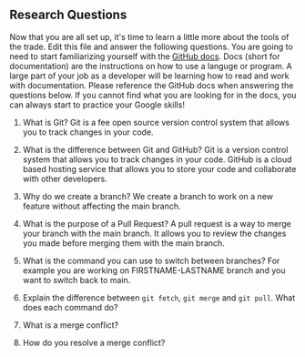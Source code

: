 ## Research Questions 

Now that you are all set up, it's time to learn a little more about the tools of the trade. Edit this file and answer the following questions. You are going to need to start familiarizing yourself with the [GitHub docs](https://docs.github.com/en). Docs (short for documentation) are the instructions on how to use a languge or program. A large part of your job as a developer will be learning how to read and work with documentation. Please reference the GitHub docs when answering the questions below. If you cannot find what you are looking for in the docs, you can always start to practice your Google skills!

1. What is Git? 
Git is a fee open source version control system that allows you to track changes in your code. 

2. What is the difference between Git and GitHub?
Git is a version control system that allows you to track changes in your code. GitHub is a cloud based hosting service that allows you to store your code and collaborate with other developers.

3. Why do we create a branch? 
We create a branch to work on a new feature without affecting the main branch.

4. What is the purpose of a Pull Request?
A pull request is a way to merge your branch with the main branch. It allows you to review the changes you made before merging them with the main branch.
5. What is the command you can use to switch between branches? For example you are working on FIRSTNAME-LASTNAME branch and you want to switch back to main.
6. Explain the difference between `git fetch`, `git merge` and `git pull`. What does each command do?
7. What is a merge conflict?
8. How do you resolve a merge conflict?
